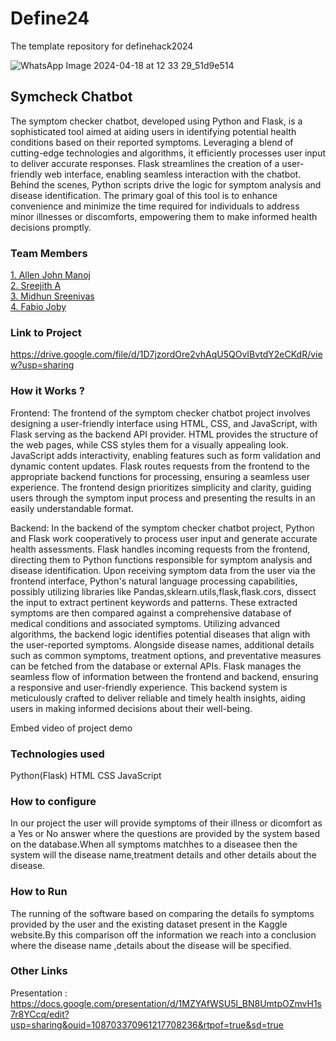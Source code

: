 # Define24
The template repository for definehack2024

![WhatsApp Image 2024-04-18 at 12 33 29_51d9e514](https://github.com/Definehack/Define24/assets/79042374/4d6c229a-5048-4ac9-bba6-c0e835e22097)

## Symcheck Chatbot
The symptom checker chatbot, developed using Python and Flask, is a sophisticated tool aimed at aiding users in identifying potential health conditions based on their reported symptoms. Leveraging a blend of cutting-edge technologies and algorithms, it efficiently processes user input to deliver accurate responses. Flask streamlines the creation of a user-friendly web interface, enabling seamless interaction with the chatbot. Behind the scenes, Python scripts drive the logic for symptom analysis and disease identification. The primary goal of this tool is to enhance convenience and minimize the time required for individuals to address minor illnesses or discomforts, empowering them to make informed health decisions promptly.
### Team Members
[1. Allen John Manoj](Allen-John-Manoj)   
[2. Sreejith A](sree-234)   
[3. Midhun Sreenivas](Midhun700)   
[4. Fabio Joby](natsu101101)   

### Link to Project
https://drive.google.com/file/d/1D7jzordOre2vhAqU5QOvIBvtdY2eCKdR/view?usp=sharing

### How it Works ?
Frontend: The frontend of the symptom checker chatbot project involves designing a user-friendly interface using HTML, CSS, and JavaScript, with Flask serving as the backend API provider. HTML provides the structure of the web pages, while CSS styles them for a visually appealing look. JavaScript adds interactivity, enabling features such as form validation and dynamic content updates. Flask routes requests from the frontend to the appropriate backend functions for processing, ensuring a seamless user experience. The frontend design prioritizes simplicity and clarity, guiding users through the symptom input process and presenting the results in an easily understandable format.

Backend: In the backend of the symptom checker chatbot project, Python and Flask work cooperatively to process user input and generate accurate health assessments. Flask handles incoming requests from the frontend, directing them to Python functions responsible for symptom analysis and disease identification. Upon receiving symptom data from the user via the frontend interface, Python's natural language processing capabilities, possibly utilizing libraries like Pandas,sklearn.utils,flask,flask.cors, dissect the input to extract pertinent keywords and patterns. These extracted symptoms are then compared against a comprehensive database of medical conditions and associated symptoms. Utilizing advanced algorithms, the backend logic identifies potential diseases that align with the user-reported symptoms. Alongside disease names, additional details such as common symptoms, treatment options, and preventative measures can be fetched from the database or external APIs. Flask manages the seamless flow of information between the frontend and backend, ensuring a responsive and user-friendly experience. This backend system is meticulously crafted to deliver reliable and timely health insights, aiding users in making informed decisions about their well-being.

Embed video of project demo

### Technologies used
Python(Flask)
HTML
CSS
JavaScript

### How to configure
In our project the user will provide symptoms of their illness or dicomfort as a Yes or No answer where the questions are provided by the system based on the database.When all symptoms matchhes to a diseasee then the system will the disease name,treatment details and other details about the disease.

### How to Run
The running of the software based on comparing the details fo symptoms provided by the user and the existing dataset present in the Kaggle website.By this comparison off the information we reach into a conclusion where the disease name ,details about the disease will be specified.

### Other Links
Presentation : https://docs.google.com/presentation/d/1MZYAfWSU5l_BN8UmtpOZmvH1s7r8YCcq/edit?usp=sharing&ouid=108703370961217708236&rtpof=true&sd=true
